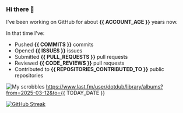 ### Hi there 👋

I've been working on GitHub for about **{{ ACCOUNT_AGE }}** years now.

In that time I've:

- Pushed **{{ COMMITS }}** commits
- Opened **{{ ISSUES }}** issues
- Submitted **{{ PULL_REQUESTS }}** pull requests
- Reviewed **{{ CODE_REVIEWS }}** pull requests
- Contributed to **{{ REPOSITORIES_CONTRIBUTED_TO }}** public repositories


![My scrobbles](https://www.last.fm/user/dotdub)
https://www.last.fm/user/dotdub/library/albums?from=2025-03-12&to={{ TODAY_DATE }}


[![GitHub Streak](https://streak-stats.demolab.com?user=darynawhite&theme=dark&hide_border=true&date_format=%5BY.%5Dn.j&background=45%2C192ED0%2C000000)](https://git.io/streak-stats)
